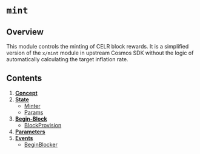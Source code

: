 <!--
order: 0
title: Mint Overview
parent:
  title: "mint"
-->

# `mint`

## Overview

This module controls the minting of CELR block rewards. It is a simplified version of the `x/mint` module in upstream Cosmos SDK without the logic of automatically calculating the target inflation rate.

## Contents

1. **[Concept](01_concepts.md)**
2. **[State](02_state.md)**
    - [Minter](02_state.md#minter)
    - [Params](02_state.md#params)
3. **[Begin-Block](03_begin_block.md)**
    - [BlockProvision](03_begin_block.md#blockprovision)
4. **[Parameters](04_params.md)**
5. **[Events](05_events.md)**
    - [BeginBlocker](05_events.md#beginblocker)
